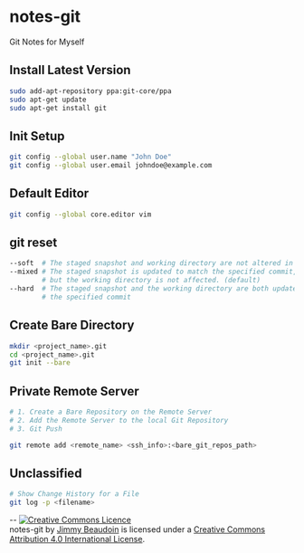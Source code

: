 # notes-git
Git Notes for Myself

## Install Latest Version
```sh
sudo add-apt-repository ppa:git-core/ppa
sudo apt-get update
sudo apt-get install git
```
## Init Setup
```sh
git config --global user.name "John Doe"
git config --global user.email johndoe@example.com
```
## Default Editor
```sh
git config --global core.editor vim
```

## git reset
```sh
--soft  # The staged snapshot and working directory are not altered in any way
--mixed # The staged snapshot is updated to match the specified commit, 
        # but the working directory is not affected. (default)
--hard  # The staged snapshot and the working directory are both updated to match
        # the specified commit
```
## Create Bare Directory
```sh
mkdir <project_name>.git
cd <project_name>.git
git init --bare
```

## Private Remote Server
```sh
# 1. Create a Bare Repository on the Remote Server
# 2. Add the Remote Server to the local Git Repository
# 3. Git Push

git remote add <remote_name> <ssh_info>:<bare_git_repos_path>
```

## Unclassified
```sh
# Show Change History for a File
git log -p <filename>
```

--
<a rel="license" href="http://creativecommons.org/licenses/by/4.0/"><img alt="Creative Commons Licence" style="border-width:0" src="https://i.creativecommons.org/l/by/4.0/80x15.png" /></a><br /><span xmlns:dct="http://purl.org/dc/terms/" property="dct:title">notes-git</span> by <a xmlns:cc="http://creativecommons.org/ns#" href="http://jim-beaudoin.com" property="cc:attributionName" rel="cc:attributionURL">Jimmy Beaudoin</a> is licensed under a <a rel="license" href="http://creativecommons.org/licenses/by/4.0/">Creative Commons Attribution 4.0 International License</a>.
